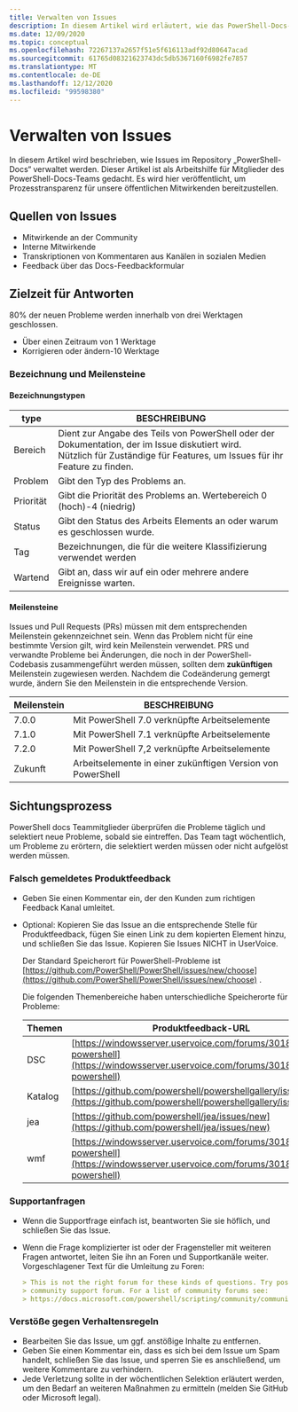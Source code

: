 ```yaml
---
title: Verwalten von Issues
description: In diesem Artikel wird erläutert, wie das PowerShell-Docs-Team Issues verwaltet.
ms.date: 12/09/2020
ms.topic: conceptual
ms.openlocfilehash: 72267137a2657f51e5f616113adf92d80647acad
ms.sourcegitcommit: 61765d08321623743dc5db5367160f6982fe7857
ms.translationtype: MT
ms.contentlocale: de-DE
ms.lasthandoff: 12/12/2020
ms.locfileid: "99598380"
---
```

# <a name="how-we-manage-issues"></a>Verwalten von Issues

In diesem Artikel wird beschrieben, wie Issues im Repository „PowerShell-Docs“ verwaltet werden. Dieser Artikel ist als Arbeitshilfe für Mitglieder des PowerShell-Docs-Teams gedacht. Es wird hier veröffentlicht, um Prozesstransparenz für unsere öffentlichen Mitwirkenden bereitzustellen.

## <a name="sources-of-issues"></a>Quellen von Issues

- Mitwirkende an der Community
- Interne Mitwirkende
- Transkriptionen von Kommentaren aus Kanälen in sozialen Medien
- Feedback über das Docs-Feedbackformular

## <a name="response-time-targets"></a>Zielzeit für Antworten

80% der neuen Probleme werden innerhalb von drei Werktagen geschlossen.

- Über einen Zeitraum von 1 Werktage
- Korrigieren oder ändern-10 Werktage

### <a name="labeling--milestones"></a>Bezeichnung und Meilensteine

#### <a name="label-types"></a>Bezeichnungstypen

|   type   | BESCHREIBUNG                                                         |
| -------- | ------------------------------------------------------------------- |
| Bereich     | Dient zur Angabe des Teils von PowerShell oder der Dokumentation, der im Issue diskutiert wird.<br>Nützlich für Zuständige für Features, um Issues für ihr Feature zu finden. |
| Problem    | Gibt den Typ des Problems an.                                         |
| Priorität | Gibt die Priorität des Problems an. Wertebereich 0 (hoch)-4 (niedrig)  |
| Status   | Gibt den Status des Arbeits Elements an oder warum es geschlossen wurde.          |
| Tag      | Bezeichnungen, die für die weitere Klassifizierung verwendet werden                        |
| Wartend  | Gibt an, dass wir auf ein oder mehrere andere Ereignisse warten.         |

#### <a name="milestones"></a>Meilensteine

Issues und Pull Requests (PRs) müssen mit dem entsprechenden Meilenstein gekennzeichnet sein. Wenn das Problem nicht für eine bestimmte Version gilt, wird kein Meilenstein verwendet. PRS und verwandte Probleme bei Änderungen, die noch in der PowerShell-Codebasis zusammengeführt werden müssen, sollten dem **zukünftigen** Meilenstein zugewiesen werden. Nachdem die Codeänderung gemergt wurde, ändern Sie den Meilenstein in die entsprechende Version.

|    Meilenstein     |                    BESCHREIBUNG                     |
| ---------------- | -------------------------------------------------- |
| 7.0.0            | Mit PowerShell 7.0 verknüpfte Arbeitselemente               |
| 7.1.0            | Mit PowerShell 7.1 verknüpfte Arbeitselemente               |
| 7.2.0            | Mit PowerShell 7,2 verknüpfte Arbeitselemente               |
| Zukunft           | Arbeitselemente in einer zukünftigen Version von PowerShell          |

## <a name="triage-process"></a>Sichtungsprozess

PowerShell docs Teammitglieder überprüfen die Probleme täglich und selektiert neue Probleme, sobald sie eintreffen. Das Team tagt wöchentlich, um Probleme zu erörtern, die selektiert werden müssen oder nicht aufgelöst werden müssen.

### <a name="misplaced-product-feedback"></a>Falsch gemeldetes Produktfeedback

- Geben Sie einen Kommentar ein, der den Kunden zum richtigen Feedback Kanal umleitet.
- Optional: Kopieren Sie das Issue an die entsprechende Stelle für Produktfeedback, fügen Sie einen Link zu dem kopierten Element hinzu, und schließen Sie das Issue. Kopieren Sie Issues NICHT in UserVoice.

  Der Standard Speicherort für PowerShell-Probleme ist [https://github.com/PowerShell/PowerShell/issues/new/choose](https://github.com/PowerShell/PowerShell/issues/new/choose) .

  Die folgenden Themenbereiche haben unterschiedliche Speicherorte für Probleme:

  | Themen |                                                     Produktfeedback-URL                                                     |
  | -------- | ---------------------------------------------------------------------------------------------------------------------------- |
  | DSC      | [https://windowsserver.uservoice.com/forums/301869-powershell](https://windowsserver.uservoice.com/forums/301869-powershell) |
  | Katalog  | [https://github.com/powershell/powershellgallery/issues/new](https://github.com/powershell/powershellgallery/issues/new)     |
  | jea      | [https://github.com/powershell/jea/issues/new](https://github.com/powershell/jea/issues/new)                                 |
  | wmf      | [https://windowsserver.uservoice.com/forums/301869-powershell](https://windowsserver.uservoice.com/forums/301869-powershell) |

### <a name="support-requests"></a>Supportanfragen

- Wenn die Supportfrage einfach ist, beantworten Sie sie höflich, und schließen Sie das Issue.
- Wenn die Frage komplizierter ist oder der Fragensteller mit weiteren Fragen antwortet, leiten Sie ihn an Foren und Supportkanäle weiter. Vorgeschlagener Text für die Umleitung zu Foren:

  ```Markdown
  > This is not the right forum for these kinds of questions. Try posting your question in a
  > community support forum. For a list of community forums see:
  > https://docs.microsoft.com/powershell/scripting/community/community-support
  ```

### <a name="code-of-conduct-violations"></a>Verstöße gegen Verhaltensregeln

- Bearbeiten Sie das Issue, um ggf. anstößige Inhalte zu entfernen.
- Geben Sie einen Kommentar ein, dass es sich bei dem Issue um Spam handelt, schließen Sie das Issue, und sperren Sie es anschließend, um weitere Kommentare zu verhindern.
- Jede Verletzung sollte in der wöchentlichen Selektion erläutert werden, um den Bedarf an weiteren Maßnahmen zu ermitteln (melden Sie GitHub oder Microsoft legal).
